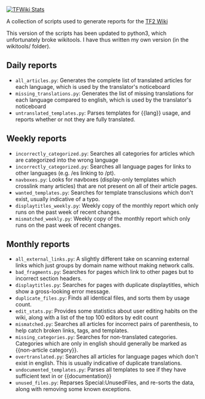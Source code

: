 [![TFWiki Stats](https://github.com/jbzdarkid/TFWiki-scripts/actions/workflows/tfwiki_stats.yml/badge.svg)](https://github.com/jbzdarkid/TFWiki-scripts/actions/workflows/tfwiki_stats.yml)

A collection of scripts used to generate reports for the [TF2 Wiki](https://wiki.teamfortress.com/wiki/Team_Fortress_Wiki:Reports)

This version of the scripts has been updated to python3, which unfortunately broke wikitools. I have thus written my own version (in the wikitools/ folder).

## Daily reports
- `all_articles.py`: Generates the complete list of translated articles for each language, which is used by the translator's noticeboard
- `missing_translations.py`: Generates the list of missing translations for each language compared to english, which is used by the translator's noticeboard
- `untranslated_templates.py`: Parses templates for {{lang}} usage, and reports whether or not they are fully translated.

## Weekly reports
- `incorrectly_categorized.py`: Searches all categories for articles which are categorized into the wrong language
- `incorrectly_categorized.py`: Searches all language pages for links to other languages (e.g. /es linking to /pt).
- `navboxes.py`: Looks for navboxes (display-only templates which crosslink many articles) that are not present on all of their article pages.
- `wanted_templates.py`: Searches for template transclusions which don't exist, usually indicative of a typo.
- `displaytitles_weekly.py`: Weekly copy of the monthly report which only runs on the past week of recent changes.
- `mismatched_weekly.py`: Weekly copy of the monthly report which only runs on the past week of recent changes.

## Monthly reports
- `all_external_links.py`: A slightly different take on scanning external links which just groups by domain name without making network calls.
- `bad_fragments.py`: Searches for pages which link to other pages but to incorrect section headers.
- `displaytitles.py`: Searches for pages with duplicate displaytitles, which show a gross-looking error message.
- `duplicate_files.py`: Finds all identical files, and sorts them by usage count.
- `edit_stats.py`: Provides some statistics about user editing habits on the wiki, along with a list of the top 100 editors by edit count
- `mismatched.py`: Searches all articles for incorrect pairs of parenthesis, to help catch broken links, tags, and templates.
- `missing_categories.py`: Searches for non-translated categories. Categories which are only in english should generally be marked as {{non-article category}}.
- `overtranslated.py`: Searches all articles for language pages which don't exist in english. This is usually indicative of duplicate translations.
- `undocumented_templates.py`: Parses all templates to see if they have sufficient text in <noinclude> or {{documentation}}
- `unused_files.py`: Reparses Special:UnusedFiles, and re-sorts the data, along with removing some known exceptions.
